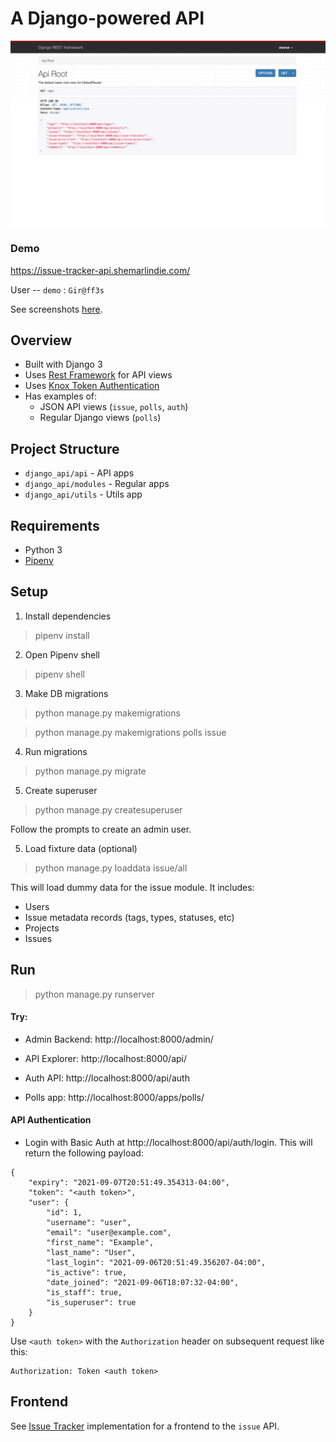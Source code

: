 # A Django-powered API

![](screenshots/api_root.png)

### Demo
https://issue-tracker-api.shemarlindie.com/

User -- `demo` : `Gir@ff3s`

See screenshots [here](screenshots).

## Overview
- Built with Django 3
- Uses [Rest Framework](https://github.com/encode/django-rest-framework) for API views
- Uses [Knox Token Authentication](https://github.com/James1345/django-rest-knox)
- Has examples of:
    - JSON API views (`issue`, `polls`, `auth`)
    - Regular Django views (`polls`)

## Project Structure
- `django_api/api` - API apps
- `django_api/modules` - Regular apps
- `django_api/utils` - Utils app

## Requirements
- Python 3
- [Pipenv](https://github.com/pypa/pipenv)

## Setup

1. Install dependencies
> pipenv install

2. Open Pipenv shell
> pipenv shell

3. Make DB migrations
> python manage.py makemigrations

> python manage.py makemigrations polls issue

4. Run migrations
> python manage.py migrate

5. Create superuser
> python manage.py createsuperuser

Follow the prompts to create an admin user.

5. Load fixture data (optional)
> python manage.py loaddata issue/all

This will load dummy data for the issue module. It includes:
- Users
- Issue metadata records (tags, types, statuses, etc)
- Projects
- Issues

## Run

> python manage.py runserver

#### Try:

- Admin Backend: http://localhost:8000/admin/
- API Explorer: http://localhost:8000/api/

- Auth API: http://localhost:8000/api/auth

- Polls app: http://localhost:8000/apps/polls/

#### API Authentication

- Login with Basic Auth at http://localhost:8000/api/auth/login. This will return the following payload:
```
{
    "expiry": "2021-09-07T20:51:49.354313-04:00",
    "token": "<auth token>",
    "user": {
        "id": 1,
        "username": "user",
        "email": "user@example.com",
        "first_name": "Example",
        "last_name": "User",
        "last_login": "2021-09-06T20:51:49.356207-04:00",
        "is_active": true,
        "date_joined": "2021-09-06T18:07:32-04:00",
        "is_staff": true,
        "is_superuser": true
    }
}
```

Use `<auth token>` with the `Authorization` header on subsequent request like this:
```
Authorization: Token <auth token>
```

## Frontend

See [Issue Tracker](https://github.com/shemarlindie/issue-tracker) implementation for a frontend to the `issue` API.
